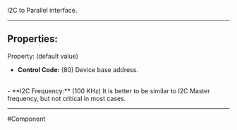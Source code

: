 I2C to Parallel interface.

---

## Properties:

Property: (default value)

- **Control Code:** (80)
   Device base address.
<br>
- **I2C Frequency:** (100 KHz)
   It is better to be similar to I2C Master frequency, but not critical in most cases.

---

#Component 